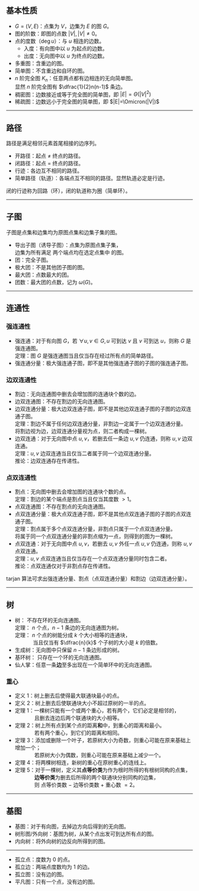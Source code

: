## 基本性质
- $G=(V,E)$：点集为 $V$，边集为 $E$ 的图 $G$。
- 图的阶数：即图的点数 $|V|,|V|\not= 0$。
- 点的度数（$\deg u$）：与 $u$ 相连的边数。
  - 入度：有向图中以 $u$ 为起点的边数。
  - 出度：无向图中以 $u$ 为终点的边数。
- 多重图：含重边的图。
- 简单图：不含重边和自环的图。
- $n$ 阶完全图 $K_n$：任意两点都有边相连的无向简单图。  
  显然 $n$ 阶完全图有 $\dfrac{1}{2}n(n-1)$ 条边。
- 稠密图：边数接近或等于完全图的简单图，即 $|E|=\Theta(|V|^2)$
- 稀疏图：边数远小于完全图的简单图，即 $|E|=\Omicron(|V|)$
-----------------------------------
## 路径
路径是满足相邻元素首尾相接的边序列。
- 开路径：起点 $\not=$ 终点的路径。
- 闭路径：起点 $=$ 终点的路径。
- 行迹：各边互不相同的路径。
- 简单路径（轨道）：各端点互不相同的路径。显然轨道必定是行迹。  

闭的行迹称为回路（环），闭的轨道称为圈（简单环）。 

---------------------------------------
## 子图
子图是点集和边集均为原图点集和边集子集的图。
- 导出子图（诱导子图）：点集为原图点集子集，  
  边集为所有满足 两个端点均在选定点集中 的图。
- 团：完全子图。
- 极大团：不是其他团子图的图。
- 最大团：点数最大的团。
- 团数：最大团的点数，记为 $\omega(G)$。
--------------------------------------
## 连通性

### 强连通性
- 强连通：对于有向图 $G$，若 $\forall u,v\in G,u$ 可到达 $v$ 且 $v$ 可到达 $u$，则称 $G$ 是强连通图。  
  定理：图 $G$ 是强连通图当且仅当存在经过所有点的简单路径。
- 强连通分量：极大强连通子图，即不是其他强连通子图的子图的强连通子图。

### 边双连通性

- 割边：无向连通图中删去会增加图的连通块个数的边。  
- 边双连通图：不存在割边的无向连通图。
- 边双连通分量：极大边双连通子图，即不是其他边双连通子图的子图的边双连通子图。  
  定理：割边不属于任何边双连通分量，非割边一定属于一个边双连通分量。  
	   将割边视为边，边双连通分量视为点，则二者构成一棵树。  
- 边双连通：对于无向图中点 $u,v$，若删去任一条边 $u,v$ 仍连通，则称 $u,v$ 边双连通。  
  定理：$u,v$ 边双连通当且仅当二者属于同一个边双连通分量。  
  推论：边双连通存在传递性。

### 点双连通性

- 割点：无向图中删去会增加图的连通块个数的点。  
  定理：割边的某个端点是割点当且仅当其度数 $>1$。
- 点双连通图：不存在割点的无向连通图。
- 点双连通分量：极大点双连通子图，即不是其他点双连通子图的子图的点双连通子图。  
  定理：割点属于多个点双连通分量，非割点只属于一个点双连通分量。  
  将属于同一个点双连通分量的非割点缩为一点，则得到的图为一棵树。
- 点双连通：对于无向图中点 $u,v$，若删去 $u,v$ 外任一点 $u,v$ 仍连通，则称 $u,v$ 点双连通。  
  定理：$u,v$ 点双连通当且仅当存在一个点双连通分量同时包含二者。  
  推论：点双连通仅对于非割点存在传递性。


tarjan 算法可求出强连通分量、割点（点双连通分量）和割边（边双连通分量）。

-------------------------------------

## 树
- 树： 不存在环的无向连通图。  
  定理： $n$ 个点，$n-1$ 条边的无向连通图为树。  
  定理： $n$ 个点的树能分成 $k$ 个大小相等的连通块，  
  $\qquad\quad$当且仅当有 $\dfrac{n}{k}$ 个子树的大小是 $k$ 的倍数。
- 生成树：无向图中只保留 $n-1$ 条边形成的树。
- 基环树： 只存在一个环的无向连通图。
- 仙人掌：任意一条**边**至多出现在一个简单环中的无向连通图。

### 重心
- 定义 1：树上删去后使得最大联通块最小的点。    
- 定义 2：树上删去后使联通块大小不超过原树的一半的点。  
- 定理 1：一棵树只能有一个或两个重心，若有两个，它们必定是相邻的，    
  $\qquad\quad$ 且删去连边后两个联通块的大小相等。  
- 定理 2：树上所有点到某个点的距离**和**中，到重心的距离和最小。  
  $\qquad\quad$ 若有两个重心，到它们的距离和相同。  
- 定理 3：添加或删除一个叶子，若原树大小为奇数，则重心可能在原来基础上增加一个；  
  $\qquad\quad$ 若原树大小为偶数，则重心可能在原来基础上减少一个。   
- 定理 4：将两棵树相连，新树的重心在原树重心的连线上。  
- 定理 5：对于一棵树，定义其**点等价类**为作为根时所得的有根树同构的点集，  
  $\qquad\quad$ **边等价类**为删去后所得的两个联通块分别同构的边集，  
  $\qquad\quad$ 则 点等价类数 $-$ 边等价类数 $+$ 重心数 $=2$。
-----------------------------------
## 基图
- 基图：对于有向图，去掉边方向后得到的无向图。
- 树形图/外向树：基图为树，从某个点出发可到达所有点的图。
- 内向树：将外向树的边反向所得到的图。

-------------------------------------
- 孤立点：度数为 $0$ 的点。
- 孤立边：两端点度数均为 $1$ 的边。
- 孤立图：没有边的图。
- 平凡图：只有一个点，没有边的图。